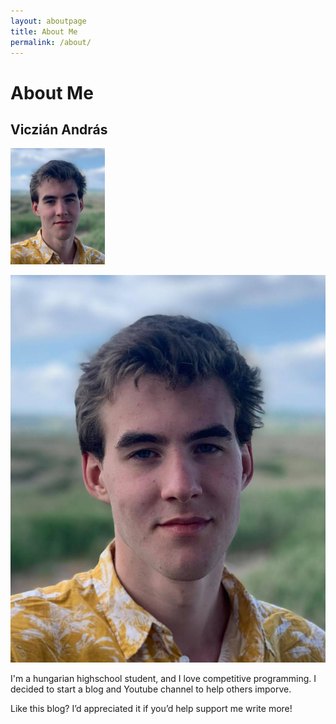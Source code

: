 ```yaml
---
layout: aboutpage
title: About Me
permalink: /about/
---
```


# About Me

## Viczián András

<img src="picture_of_me.jpg" width="30%" height="30%"/>

![](picture_of_me.jpg)

I'm a hungarian highschool student, and I love competitive programming. I decided to start a blog and Youtube channel to help others imporve.

Like this blog? I’d appreciated it if you’d help support me write more!
